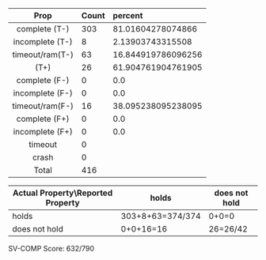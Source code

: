 
| Prop | Count | percent |
|:----:|:------|:--|
|complete   (T-)|303| 81.01604278074866 |
|incomplete (T-)|8|2.13903743315508 |
|timeout/ram(T-)|63|16.844919786096256 |
|           (T+)|26|61.904761904761905 |
|complete   (F-)|0|0.0 |
|incomplete (F-)|0|0.0 |
|timeout/ram(F-)|16|38.095238095238095 |
|complete   (F+)|0|0.0 |
|incomplete (F+)|0|0.0 |
|timeout        |0| |
|crash          |0| |
|Total          |416| |

| Actual Property\Reported Property | holds | does not hold |
|------------------------------------|-------|---------------|
| holds | 303+8+63=374/374 | 0+0=0 |
| does not hold | 0+0+16=16 | 26=26/42 |

SV-COMP Score: 632/790

